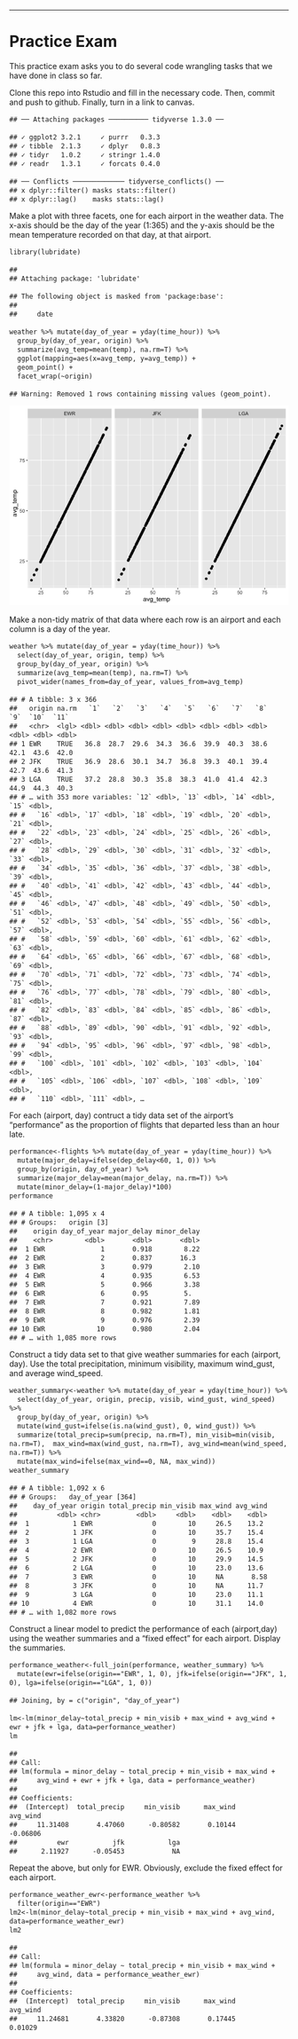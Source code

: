 ------------------------------------------------------------------------

Practice Exam
=============

This practice exam asks you to do several code wrangling tasks that we
have done in class so far.

Clone this repo into Rstudio and fill in the necessary code. Then,
commit and push to github. Finally, turn in a link to canvas.

    ## ── Attaching packages ────────── tidyverse 1.3.0 ──

    ## ✓ ggplot2 3.2.1     ✓ purrr   0.3.3
    ## ✓ tibble  2.1.3     ✓ dplyr   0.8.3
    ## ✓ tidyr   1.0.2     ✓ stringr 1.4.0
    ## ✓ readr   1.3.1     ✓ forcats 0.4.0

    ## ── Conflicts ───────────── tidyverse_conflicts() ──
    ## x dplyr::filter() masks stats::filter()
    ## x dplyr::lag()    masks stats::lag()

Make a plot with three facets, one for each airport in the weather data.
The x-axis should be the day of the year (1:365) and the y-axis should
be the mean temperature recorded on that day, at that airport.

    library(lubridate)

    ## 
    ## Attaching package: 'lubridate'

    ## The following object is masked from 'package:base':
    ## 
    ##     date

    weather %>% mutate(day_of_year = yday(time_hour)) %>%
      group_by(day_of_year, origin) %>%
      summarize(avg_temp=mean(temp), na.rm=T) %>%
      ggplot(mapping=aes(x=avg_temp, y=avg_temp)) +
      geom_point() +
      facet_wrap(~origin)

    ## Warning: Removed 1 rows containing missing values (geom_point).

![](README_files/figure-markdown_strict/unnamed-chunk-2-1.png)

Make a non-tidy matrix of that data where each row is an airport and
each column is a day of the year.

    weather %>% mutate(day_of_year = yday(time_hour)) %>%
      select(day_of_year, origin, temp) %>%
      group_by(day_of_year, origin) %>%
      summarize(avg_temp=mean(temp), na.rm=T) %>%
      pivot_wider(names_from=day_of_year, values_from=avg_temp)

    ## # A tibble: 3 x 366
    ##   origin na.rm   `1`   `2`   `3`   `4`   `5`   `6`   `7`   `8`   `9`  `10`  `11`
    ##   <chr>  <lgl> <dbl> <dbl> <dbl> <dbl> <dbl> <dbl> <dbl> <dbl> <dbl> <dbl> <dbl>
    ## 1 EWR    TRUE   36.8  28.7  29.6  34.3  36.6  39.9  40.3  38.6  42.1  43.6  42.0
    ## 2 JFK    TRUE   36.9  28.6  30.1  34.7  36.8  39.3  40.1  39.4  42.7  43.6  41.3
    ## 3 LGA    TRUE   37.2  28.8  30.3  35.8  38.3  41.0  41.4  42.3  44.9  44.3  40.3
    ## # … with 353 more variables: `12` <dbl>, `13` <dbl>, `14` <dbl>, `15` <dbl>,
    ## #   `16` <dbl>, `17` <dbl>, `18` <dbl>, `19` <dbl>, `20` <dbl>, `21` <dbl>,
    ## #   `22` <dbl>, `23` <dbl>, `24` <dbl>, `25` <dbl>, `26` <dbl>, `27` <dbl>,
    ## #   `28` <dbl>, `29` <dbl>, `30` <dbl>, `31` <dbl>, `32` <dbl>, `33` <dbl>,
    ## #   `34` <dbl>, `35` <dbl>, `36` <dbl>, `37` <dbl>, `38` <dbl>, `39` <dbl>,
    ## #   `40` <dbl>, `41` <dbl>, `42` <dbl>, `43` <dbl>, `44` <dbl>, `45` <dbl>,
    ## #   `46` <dbl>, `47` <dbl>, `48` <dbl>, `49` <dbl>, `50` <dbl>, `51` <dbl>,
    ## #   `52` <dbl>, `53` <dbl>, `54` <dbl>, `55` <dbl>, `56` <dbl>, `57` <dbl>,
    ## #   `58` <dbl>, `59` <dbl>, `60` <dbl>, `61` <dbl>, `62` <dbl>, `63` <dbl>,
    ## #   `64` <dbl>, `65` <dbl>, `66` <dbl>, `67` <dbl>, `68` <dbl>, `69` <dbl>,
    ## #   `70` <dbl>, `71` <dbl>, `72` <dbl>, `73` <dbl>, `74` <dbl>, `75` <dbl>,
    ## #   `76` <dbl>, `77` <dbl>, `78` <dbl>, `79` <dbl>, `80` <dbl>, `81` <dbl>,
    ## #   `82` <dbl>, `83` <dbl>, `84` <dbl>, `85` <dbl>, `86` <dbl>, `87` <dbl>,
    ## #   `88` <dbl>, `89` <dbl>, `90` <dbl>, `91` <dbl>, `92` <dbl>, `93` <dbl>,
    ## #   `94` <dbl>, `95` <dbl>, `96` <dbl>, `97` <dbl>, `98` <dbl>, `99` <dbl>,
    ## #   `100` <dbl>, `101` <dbl>, `102` <dbl>, `103` <dbl>, `104` <dbl>,
    ## #   `105` <dbl>, `106` <dbl>, `107` <dbl>, `108` <dbl>, `109` <dbl>,
    ## #   `110` <dbl>, `111` <dbl>, …

For each (airport, day) contruct a tidy data set of the airport’s
“performance” as the proportion of flights that departed less than an
hour late.

    performance<-flights %>% mutate(day_of_year = yday(time_hour)) %>%
      mutate(major_delay=ifelse(dep_delay<60, 1, 0)) %>%
      group_by(origin, day_of_year) %>%
      summarize(major_delay=mean(major_delay, na.rm=T)) %>%
      mutate(minor_delay=(1-major_delay)*100)
    performance

    ## # A tibble: 1,095 x 4
    ## # Groups:   origin [3]
    ##    origin day_of_year major_delay minor_delay
    ##    <chr>        <dbl>       <dbl>       <dbl>
    ##  1 EWR              1       0.918        8.22
    ##  2 EWR              2       0.837       16.3 
    ##  3 EWR              3       0.979        2.10
    ##  4 EWR              4       0.935        6.53
    ##  5 EWR              5       0.966        3.38
    ##  6 EWR              6       0.95         5.  
    ##  7 EWR              7       0.921        7.89
    ##  8 EWR              8       0.982        1.81
    ##  9 EWR              9       0.976        2.39
    ## 10 EWR             10       0.980        2.04
    ## # … with 1,085 more rows

Construct a tidy data set to that give weather summaries for each
(airport, day). Use the total precipitation, minimum visibility, maximum
wind\_gust, and average wind\_speed.

    weather_summary<-weather %>% mutate(day_of_year = yday(time_hour)) %>%
      select(day_of_year, origin, precip, visib, wind_gust, wind_speed) %>%
      group_by(day_of_year, origin) %>%
      mutate(wind_gust=ifelse(is.na(wind_gust), 0, wind_gust)) %>%
      summarize(total_precip=sum(precip, na.rm=T), min_visib=min(visib, na.rm=T),  max_wind=max(wind_gust, na.rm=T), avg_wind=mean(wind_speed, na.rm=T)) %>%
      mutate(max_wind=ifelse(max_wind==0, NA, max_wind))
    weather_summary

    ## # A tibble: 1,092 x 6
    ## # Groups:   day_of_year [364]
    ##    day_of_year origin total_precip min_visib max_wind avg_wind
    ##          <dbl> <chr>         <dbl>     <dbl>    <dbl>    <dbl>
    ##  1           1 EWR               0        10     26.5    13.2 
    ##  2           1 JFK               0        10     35.7    15.4 
    ##  3           1 LGA               0         9     28.8    15.4 
    ##  4           2 EWR               0        10     26.5    10.9 
    ##  5           2 JFK               0        10     29.9    14.5 
    ##  6           2 LGA               0        10     23.0    13.6 
    ##  7           3 EWR               0        10     NA       8.58
    ##  8           3 JFK               0        10     NA      11.7 
    ##  9           3 LGA               0        10     23.0    11.1 
    ## 10           4 EWR               0        10     31.1    14.0 
    ## # … with 1,082 more rows

Construct a linear model to predict the performance of each
(airport,day) using the weather summaries and a “fixed effect” for each
airport. Display the summaries.

    performance_weather<-full_join(performance, weather_summary) %>%
      mutate(ewr=ifelse(origin=="EWR", 1, 0), jfk=ifelse(origin=="JFK", 1, 0), lga=ifelse(origin=="LGA", 1, 0))

    ## Joining, by = c("origin", "day_of_year")

    lm<-lm(minor_delay~total_precip + min_visib + max_wind + avg_wind + ewr + jfk + lga, data=performance_weather)
    lm

    ## 
    ## Call:
    ## lm(formula = minor_delay ~ total_precip + min_visib + max_wind + 
    ##     avg_wind + ewr + jfk + lga, data = performance_weather)
    ## 
    ## Coefficients:
    ##  (Intercept)  total_precip     min_visib      max_wind      avg_wind  
    ##     11.31408       4.47060      -0.80582       0.10144      -0.06806  
    ##          ewr           jfk           lga  
    ##      2.11927      -0.05453            NA

Repeat the above, but only for EWR. Obviously, exclude the fixed effect
for each airport.

    performance_weather_ewr<-performance_weather %>%
      filter(origin=="EWR")
    lm2<-lm(minor_delay~total_precip + min_visib + max_wind + avg_wind, data=performance_weather_ewr)
    lm2

    ## 
    ## Call:
    ## lm(formula = minor_delay ~ total_precip + min_visib + max_wind + 
    ##     avg_wind, data = performance_weather_ewr)
    ## 
    ## Coefficients:
    ##  (Intercept)  total_precip     min_visib      max_wind      avg_wind  
    ##     11.24681       4.33820      -0.87308       0.17445       0.01029
